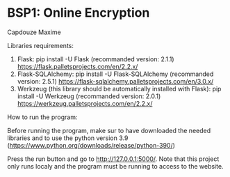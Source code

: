 # BSP1: Online Encryption

Capdouze Maxime

Libraries requirements:

1. Flask: pip install -U Flask (recommanded version: 2.1.1)
   https://flask.palletsprojects.com/en/2.2.x/
2. Flask-SQLAlchemy: pip install -U Flask-SQLAlchemy (recommanded version: 2.5.1)
   https://flask-sqlalchemy.palletsprojects.com/en/3.0.x/
3. Werkzeug (this library should be automatically installed with Flask): pip install -U Werkzeug (recommanded version: 2.0.1)
   https://werkzeug.palletsprojects.com/en/2.2.x/

How to run the program:

Before running the program, make sur to have downloaded the needed libraries and to use the python version 3.9 (https://www.python.org/downloads/release/python-390/)

Press the run button and go to http://127.0.0.1:5000/.
Note that this project only runs localy and the program must be running to access to the website.

